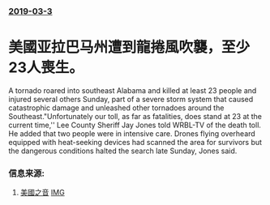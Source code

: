 ### [2019-03-3](/news/2019/03/3/index.md)

##### 
# 美國亚拉巴马州遭到龍捲風吹襲，至少23人喪生。 

A tornado roared into southeast Alabama and killed at least 23 people and injured several others Sunday, part of a severe storm system that caused catastrophic damage and unleashed other tornadoes around the Southeast."Unfortunately our toll, as far as fatalities, does stand at 23 at the current time,'' Lee County Sheriff Jay Jones told WRBL-TV of the death toll. He added that two people were in intensive care. Drones flying overheard equipped with heat-seeking devices had scanned the area for survivors but the dangerous conditions halted the search late Sunday, Jones said.


### 信息来源:

1. [美國之音](https://www.voanews.com/a/at-least-14-dead-as-storms-possible-tornados-hit-deep-south/4811971.html) [IMG](https://media.voltron.voanews.com/Drupal/01live-166/2019-04/C32B8AF3-7F22-40C3-8524-D52C6FA409F1.jpg)
